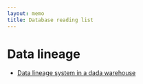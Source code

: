 ```yaml
---
layout: memo
title: Database reading list
---
```


# Data lineage
- [Data lineage system in a dada warehouse](https://cloud.google.com/solutions/architecture-concept-data-lineage-systems-in-a-data-warehouse)